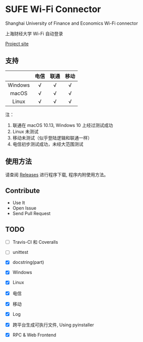 # SUFE Wi-Fi Connector
Shanghai University of Finance and Economics Wi-Fi connector

上海财经大学 Wi-Fi 自动登录

[Project site](https://sufe.zczc.cz)

## 支持

|  | 电信 | 联通 | 移动 |
| :-: | :-: | :-: | :-: |
| Windows | √ | √ | √ |
| macOS | √ | √ | √ |
| Linux | √ | √ | √ |


注：

1. 联通在 macOS 10.13, Windows 10 上经过测试成功
2. Linux 未测试
3. 移动未测试（似乎登陆逻辑和联通一样）
4. 电信初步测试成功，未经大范围测试

## 使用方法

请查阅 [Releases](https://github.com/rwv/sufe-wifi-connector/releases) 进行程序下载, 程序内附使用方法。 

## Contribute

* Use It
* Open Issue
* Send Pull Request

## TODO

* [ ] Travis-CI 和 Coveralls
* [ ] unittest
* [x] docstring(part)
* [x] Windows
* [x] Linux
* [x] 电信
* [x] 移动
* [x] Log
* [x] 跨平台生成可执行文件, Using pyinstaller
* [x] RPC & Web Frontend

